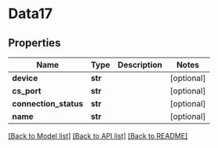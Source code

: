 # Data17

## Properties
Name | Type | Description | Notes
------------ | ------------- | ------------- | -------------
**device** | **str** |  | [optional] 
**cs_port** | **str** |  | [optional] 
**connection_status** | **str** |  | [optional] 
**name** | **str** |  | [optional] 

[[Back to Model list]](../README.md#documentation-for-models) [[Back to API list]](../README.md#documentation-for-api-endpoints) [[Back to README]](../README.md)


